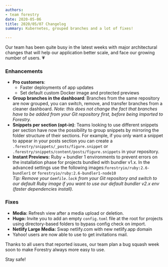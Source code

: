 ```yaml
---
authors:
- team forestry
date: 2020-05-06
title: 2020/05/07 Changelog
summary: Kubernetes, grouped branches and a lot of fixes!

---
```

Our team has been quite busy in the latest weeks with major architectural changes that will help our application better scale, and face our growing number of users. 💗

### Enhancements

* **Pro customers**:
  * Faster deployments of app updates
  * Set default custom Docker image and protected previews
* **Group branches in the dashboard**: Branches from the same repository are now grouped, you can switch, remove, and transfer branches from a cleaner dashboard. _Note: this does not change the fact that branches have to be added from your Git repository first, before being imported to Forestry._
* **Snippets per section (opt-in)**: Teams looking to use different snippets per section have now the possibility to group snippets by mirroring the folder structure of their sections. For example, if you only want a snippet to appear in your posts section you can create a `.forestry/snippets/_posts/figure.snippet` or `.forestry/snippets/content/posts/figure.snippets` in your repository.
* **Instant Previews:** Ruby + bundler 1 environments to prevent errors on the installation phase for projects bundled with bundler v1.x. In the advanced settings use the following images:`forestryio/ruby:2.6-bundler1` or `forestryio/ruby:2.6-bundler1-node10`  
  _Tip: Remove your `Gemfile.lock` from your Git repository and switch to our default Ruby image if you want to use our default bundler v2.x env (faster dependencies install)._

### Fixes

* **Media:** Refresh view after a media upload or deletion.
* **Hugo:** Invite you to add an empty `config.toml` file at the root for projects using directory-based folders to bypass config check on import.
* **Netlify Large Media:** Swap netlify.com with new netlify.app domain
* Yahoo! users are now able to use to get invitations mail.

Thanks to all users that reported issues, our team plan a bug squash week soon to make Forestry always more easy to use.

Stay safe!